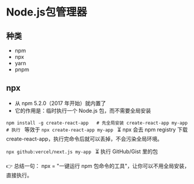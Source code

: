 # Node.js包管理器

## 种类

- npm
- npx
- yarn
- pnpm

## npx

- 从 npm 5.2.0（2017 年开始）就内置了
- 它的作用是：临时执行一个 Node.js 包，而不需要全局安装

`npm install -g create-react-app   # 先全局安装
create-react-app my-app           # 执行
`
等效于
`npx create-react-app my-app
`
:hourglass_flowing_sand: npx 会去 npm registry 下载 create-react-app，执行完命令后就可以丢掉，不会污染全局环境。

`npx github:vercel/next.js my-app
`
:hourglass_flowing_sand: 执行 GitHub/Gist 里的包

👉 总结一句：
npx = "一键运行 npm 包命令的工具"，让你可以不用全局安装，直接执行。
